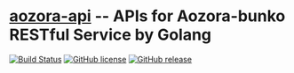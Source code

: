 # [aozora-api] -- APIs for Aozora-bunko RESTful Service by Golang

[![Build Status](https://travis-ci.org/spiegel-im-spiegel/aozora-api.svg?branch=master)](https://travis-ci.org/spiegel-im-spiegel/aozora-api)
[![GitHub license](https://img.shields.io/badge/license-Apache%202-blue.svg)](https://raw.githubusercontent.com/spiegel-im-spiegel/aozora-api/master/LICENSE)
[![GitHub release](http://img.shields.io/github/release/spiegel-im-spiegel/aozora-api.svg)](https://github.com/spiegel-im-spiegel/aozora-api/releases/latest)


[aozora-api]: https://github.com/spiegel-im-spiegel/aozora-api "spiegel-im-spiegel/aozora-api: APIs for Aozora-bunko RESTful Service by Golang"
